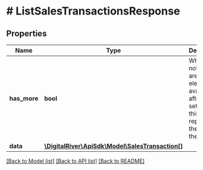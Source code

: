 # # ListSalesTransactionsResponse

## Properties

Name | Type | Description | Notes
------------ | ------------- | ------------- | -------------
**has_more** | **bool** | Whether or not there are more elements available after this set. If false this set represents the end of the list. | [optional] 
**data** | [**\DigitalRiver\ApiSdk\Model\SalesTransaction[]**](SalesTransaction.md) |  | [optional] 

[[Back to Model list]](../../README.md#documentation-for-models) [[Back to API list]](../../README.md#documentation-for-api-endpoints) [[Back to README]](../../README.md)



